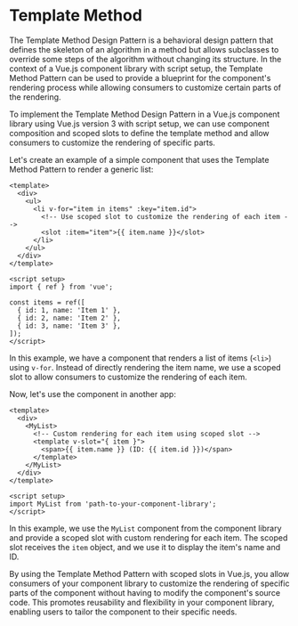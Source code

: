 # Template Method

The Template Method Design Pattern is a behavioral design pattern that defines the skeleton of an algorithm in a method but allows subclasses to override some steps of the algorithm without changing its structure. In the context of a Vue.js component library with script setup, the Template Method Pattern can be used to provide a blueprint for the component's rendering process while allowing consumers to customize certain parts of the rendering.

To implement the Template Method Design Pattern in a Vue.js component library using Vue.js version 3 with script setup, we can use component composition and scoped slots to define the template method and allow consumers to customize the rendering of specific parts.

Let's create an example of a simple component that uses the Template Method Pattern to render a generic list:

```vue
<template>
  <div>
    <ul>
      <li v-for="item in items" :key="item.id">
        <!-- Use scoped slot to customize the rendering of each item -->
        <slot :item="item">{{ item.name }}</slot>
      </li>
    </ul>
  </div>
</template>

<script setup>
import { ref } from 'vue';

const items = ref([
  { id: 1, name: 'Item 1' },
  { id: 2, name: 'Item 2' },
  { id: 3, name: 'Item 3' },
]);
</script>
```

In this example, we have a component that renders a list of items (`<li>`) using `v-for`. Instead of directly rendering the item name, we use a scoped slot to allow consumers to customize the rendering of each item.

Now, let's use the component in another app:

```vue
<template>
  <div>
    <MyList>
      <!-- Custom rendering for each item using scoped slot -->
      <template v-slot="{ item }">
        <span>{{ item.name }} (ID: {{ item.id }})</span>
      </template>
    </MyList>
  </div>
</template>

<script setup>
import MyList from 'path-to-your-component-library';
</script>
```

In this example, we use the `MyList` component from the component library and provide a scoped slot with custom rendering for each item. The scoped slot receives the `item` object, and we use it to display the item's name and ID.

By using the Template Method Pattern with scoped slots in Vue.js, you allow consumers of your component library to customize the rendering of specific parts of the component without having to modify the component's source code. This promotes reusability and flexibility in your component library, enabling users to tailor the component to their specific needs.